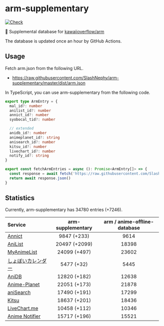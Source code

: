 # arm-supplementary

[![Check](https://github.com/SlashNephy/arm-supplementary/actions/workflows/check-node.yml/badge.svg)](https://github.com/SlashNephy/arm-supplementary/actions/workflows/check-node.yml)

💊 Supplemental database for [kawaiioverflow/arm](https://github.com/kawaiioverflow/arm)

The database is updated once an hour by GitHub Actions.

## Usage

Fetch arm.json from the following URL.

- https://raw.githubusercontent.com/SlashNephy/arm-supplementary/master/dist/arm.json

In TypeScript, you can use arm-supplementary from the following code.

```TypeScript
export type ArmEntry = {
  mal_id?: number
  anilist_id?: number
  annict_id?: number
  syobocal_tid?: number

  // extended
  anidb_id?: number
  animeplanet_id?: string
  anisearch_id?: number
  kitsu_id?: number
  livechart_id?: number
  notify_id?: string
}

export const fetchArmEntries = async (): Promise<ArmEntry[]> => {
  const response = await fetch('https://raw.githubusercontent.com/SlashNephy/arm-supplementary/master/dist/arm.json')
  return await response.json()
}
```

## Statistics

Currently, arm-supplementary has 34780 entries (+7246).

| Service                                     | arm-supplementary | arm / anime-offline-database |
| :------------------------------------------ | :---------------: | :--------------------------: |
| [Annict](https://annict.com)                |    9847 (+233)    |             9614             |
| [AniList](https://anilist.co)               |   20497 (+2099)   |            18398             |
| [MyAnimeList](https://myanimelist.net)      |   24099 (+497)    |            23602             |
| [しょぼいカレンダー](https://cal.syoboi.jp) |    5477 (+32)     |             5445             |
| [AniDB](https://anidb.net)                  |   12820 (+182)    |            12638             |
| [Anime-Planet](https://anime-planet.com)    |   22051 (+173)    |            21878             |
| [aniSearch](https://anisearch.com)          |   17490 (+191)    |            17299             |
| [Kitsu](https://kitsu.io)                   |   18637 (+201)    |            18436             |
| [LiveChart.me](https://livechart.me)        |   10458 (+112)    |            10346             |
| [Anime Notifier](https://notify.moe)        |   15717 (+196)    |            15521             |
